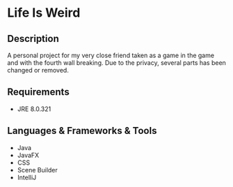 <h1>Life Is Weird</h1>
<h2>Description</h2>
<p>A personal project for my very close friend taken as a game in the game and with the fourth wall breaking. Due to the privacy, several parts has been changed or removed.</p>

<h2>Requirements</h2>
<ul>
  <li>JRE 8.0.321</li>
</ul>

<h2>Languages & Frameworks & Tools</h2>
<ul>
  <li>Java</li>
  <li>JavaFX</li>
  <li>CSS</li>
  <li>Scene Builder</li>
  <li>IntelliJ</li>
</ul>

